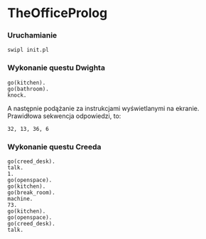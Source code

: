 # TheOfficeProlog

### Uruchamianie
```
swipl init.pl
```

### Wykonanie questu Dwighta
```
go(kitchen).
go(bathroom).
knock.
```
A następnie podążanie za instrukcjami wyświetlanymi na ekranie. Prawidłowa sekwencja odpowiedzi, to:
```
32, 13, 36, 6
```

### Wykonanie questu Creeda
```
go(creed_desk).
talk.
1.
go(openspace).
go(kitchen).
go(break_room).
machine.
73.
go(kitchen).
go(openspace).
go(creed_desk).
talk.
```
